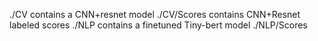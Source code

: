 ./CV contains a CNN+resnet model
./CV/Scores contains CNN+Resnet labeled scores
./NLP contains a finetuned Tiny-bert model
./NLP/Scores
